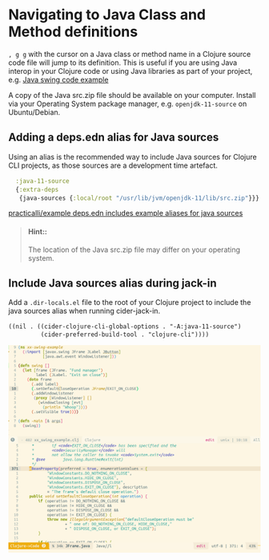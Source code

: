 # Navigating to Java Class and Method definitions

`, g g` with the cursor on a Java class or method name in a Clojure source code file will jump to its definition.  This is useful if you are using Java interop in your Clojure code or using Java libraries as part of your project, e.g. [Java swing code example](https://github.com/practicalli/clojure-through-code/blob/master/src/clojure_through_code/xx_swing_example.clj)

A copy of the Java src.zip file should be available on your computer. Install via your Operating System package manager, e.g. `openjdk-11-source` on Ubuntu/Debian.


## Adding a deps.edn alias for Java sources
Using an alias is the recommended way to include Java sources for Clojure CLI projects, as those sources are a development time artefact.

```clojure
  :java-11-source
  {:extra-deps
   {java-sources {:local/root "/usr/lib/jvm/openjdk-11/lib/src.zip"}}}
```

[practicalli/example deps.edn includes example aliases for java sources](https://github.com/practicalli/deps-edn-examples/blob/master/deps.edn#L81-L93)

> #### Hint::
> The location of the Java src.zip file may differ on your operating system.

## Include Java sources alias during jack-in

Add a `.dir-locals.el` file to the root of your Clojure project to include the java sources alias when running cider-jack-in.

```elisp
((nil . ((cider-clojure-cli-global-options . "-A:java-11-source")
         (cider-preferred-build-tool . "clojure-cli"))))
```

![Spacemacs navigation Java definitions](/images/spacemacs-navigation-definitions-java.png)
